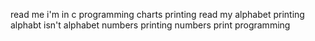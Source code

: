 read me
i'm in c programming
charts printing
read my alphabet printing
alphabt isn't alphabet
numbers printing
numbers print programming

